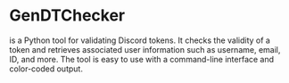 # GenDTChecker
 is a Python tool for validating Discord tokens. It checks the validity of a token and retrieves associated user information such as username, email, ID, and more. The tool is easy to use with a command-line interface and color-coded output.
